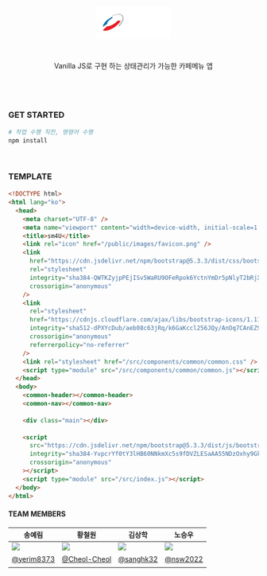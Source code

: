 <br/>
<p align="middle">
  <img width="150px;" src="./public/images/readme-logo.svg"/>
</p>
<h1 align="middle"></h1>
<p align="middle">Vanilla JS로 구현 하는 상태관리가 가능한 카페메뉴 앱</p>
<h1 align="middle"></h1>

<br/>

### GET STARTED

```bash
# 작업 수행 직전, 명령어 수행
npm install
```

<br/>

### TEMPLATE

```html
<!DOCTYPE html>
<html lang="ko">
  <head>
    <meta charset="UTF-8" />
    <meta name="viewport" content="width=device-width, initial-scale=1.0" />
    <title>sm4U</title>
    <link rel="icon" href="/public/images/favicon.png" />
    <link
      href="https://cdn.jsdelivr.net/npm/bootstrap@5.3.3/dist/css/bootstrap.min.css"
      rel="stylesheet"
      integrity="sha384-QWTKZyjpPEjISv5WaRU9OFeRpok6YctnYmDr5pNlyT2bRjXh0JMhjY6hW+ALEwIH"
      crossorigin="anonymous"
    />
    <link
      rel="stylesheet"
      href="https://cdnjs.cloudflare.com/ajax/libs/bootstrap-icons/1.11.3/font/bootstrap-icons.min.css"
      integrity="sha512-dPXYcDub/aeb08c63jRq/k6GaKccl256JQy/AnOq7CAnEZ9FzSL9wSbcZkMp4R26vBsMLFYH4kQ67/bbV8XaCQ=="
      crossorigin="anonymous"
      referrerpolicy="no-referrer"
    />
    <link rel="stylesheet" href="/src/components/common/common.css" />
    <script type="module" src="/src/components/common/common.js"></script>
  </head>
  <body>
    <common-header></common-header>
    <common-nav></common-nav>

    <div class="main"></div>

    <script
      src="https://cdn.jsdelivr.net/npm/bootstrap@5.3.3/dist/js/bootstrap.bundle.min.js"
      integrity="sha384-YvpcrYf0tY3lHB60NNkmXc5s9fDVZLESaAA55NDzOxhy9GkcIdslK1eN7N6jIeHz"
      crossorigin="anonymous"
    ></script>
    <script type="module" src="/src/index.js"></script>
  </body>
</html>
```

#### TEAM MEMBERS

<table align=center>
    <thead>
        <tr >
            <th style="text-align:center;" >송예림</th>
            <th style="text-align:center;" >황철원</th>
            <th style="text-align:center;" >김상학</th>
            <th style="text-align:center;" >노승우</th>
        </tr>
    </thead>
    <tbody>
        <tr>
            <td><img width="200" src="https://avatars.githubusercontent.com/u/65770658?v=4" /> </td>
            <td><img width="200" src="https://avatars.githubusercontent.com/u/82077853?v=4" /></td>
            <td><img width="200" src="https://avatars.githubusercontent.com/u/129316014?v=4" /></td>
            <td><img width="200" src=https://avatars.githubusercontent.com/u/175581195?s=200&v=4" /></td>
        </tr>
        <tr style="text-align:center;">
            <td><a href="https://github.com/yerim8373">@yerim8373</a></td>
            <td><a href="https://github.com/Cheol-Cheol">@Cheol-Cheol</a></td>
            <td><a href="https://github.com/sanghk32">@sanghk32</a></td>
            <td><a href="https://github.com/nsw2022">@nsw2022</a></td>
        </tr>
            <td></td>
            <td></td>
            <td></td>
            <td></td>
        </tr>
    </tbody>
</table>
